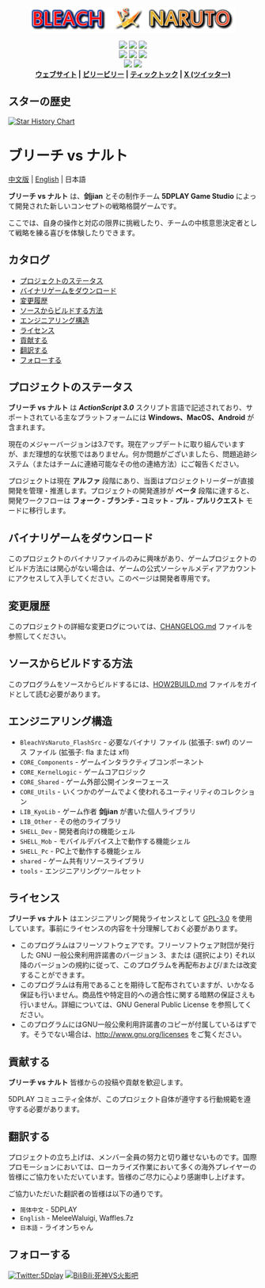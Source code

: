 <p align = "center">
<a href  = "https://bvn-sports.com/"><img src = "title.png" /></a>
</p>

<p align = "center">
<img src = "https://img.shields.io/github/stars/5DPLAY-Game-Studio/BleachVsNaruto" />
<img src = "https://img.shields.io/github/forks/5DPLAY-Game-Studio/BleachVsNaruto" />
<img src = "https://img.shields.io/github/followers/5DPLAY-Game-Studio" />
<br />
<img src = "https://img.shields.io/github/contributors/5DPLAY-Game-Studio/BleachVsNaruto" />
<img src = "https://img.shields.io/github/created-at/5DPLAY-Game-Studio/BleachVsNaruto" />
<img src = "https://img.shields.io/github/license/5DPLAY-Game-Studio/BleachVsNaruto" />
<br />
<img src = "https://img.shields.io/github/languages/top/5DPLAY-Game-Studio/BleachVsNaruto" />
<img src = "https://img.shields.io/github/v/tag/5DPLAY-Game-Studio/BleachVsNaruto" />
<br />
<strong>
<a href = "https://bvn-sports.com/">ウェブサイト</a> |
<a href = "https://space.bilibili.com/1340107883">ビリービリー</a> |
<a href = "https://www.douyin.com/user/MS4wLjABAAAAJ2UeSAz7T6qx7XSSL70IgfuMsZZaxOIvPIL3Zdvmk8rSAoBfNfngGx7Zy2jFSnYj">ティックトック</a> |
<a href = "https://x.com/5Dplay">X (ツイッター)</a>
</strong>
</p>

## スターの歴史 <!-- omit in toc -->

[![Star History Chart](https://api.star-history.com/svg?repos=5DPLAY-Game-Studio/BleachVsNaruto,5DPLAY-Game-Studio/BleachVsNaruto_FlashSrc&type=Date)](https://www.star-history.com/#5DPLAY-Game-Studio/BleachVsNaruto&5DPLAY-Game-Studio/BleachVsNaruto_FlashSrc&Date)

# ブリーチ vs ナルト <!-- omit in toc -->

[中文版](README.md) | [English](README_en.md) | 日本語

**ブリーチ vs ナルト** は、**剑jian** とその制作チーム **5DPLAY Game Studio** によって開発された新しいコンセプトの戦略格闘ゲームです。

ここでは、自身の操作と対応の限界に挑戦したり、チームの中核意思決定者として戦略を練る喜びを体験したりできます。

## カタログ <!-- omit in toc -->

- [プロジェクトのステータス](#プロジェクトのステータス)
- [バイナリゲームをダウンロード](#バイナリゲームをダウンロード)
- [変更履歴](#変更履歴)
- [ソースからビルドする方法](#ソースからビルドする方法)
- [エンジニアリング構造](#エンジニアリング構造)
- [ライセンス](#ライセンス)
- [貢献する](#貢献する)
- [翻訳する](#翻訳する)
- [フォローする](#フォローする)

## プロジェクトのステータス

**ブリーチ vs ナルト** は ***ActionScript 3.0*** スクリプト言語で記述されており、サポートされている主なプラットフォームには **Windows、MacOS、Android** が含まれます。

現在のメジャーバージョンは3.7です。現在アップデートに取り組んでいますが、まだ理想的な状態ではありません。何か問題がございましたら、問題追跡システム（またはチームに連絡可能なその他の連絡方法）にご報告ください。

プロジェクトは現在 **アルファ** 段階にあり、当面はプロジェクトリーダーが直接開発を管理・推進します。プロジェクトの開発進捗が **ベータ** 段階に達すると、開発ワークフローは **フォーク - ブランチ - コミット - プル - プルリクエスト** モードに移行します。

## バイナリゲームをダウンロード

このプロジェクトのバイナリファイルのみに興味があり、ゲームプロジェクトのビルド方法には関心がない場合は、ゲームの公式ソーシャルメディアアカウントにアクセスして入手してください。このページは開発者専用です。

## 変更履歴

このプロジェクトの詳細な変更ログについては、[CHANGELOG.md](CHANGELOG.md) ファイルを参照してください。

## ソースからビルドする方法

このプログラムをソースからビルドするには、[HOW2BUILD.md](HOW2BUILD.md) ファイルをガイドとして読む必要があります。

## エンジニアリング構造

- `BleachVsNaruto_FlashSrc` - 必要なバイナリ ファイル (拡張子: swf) のソース ファイル (拡張子: fla または xfl)
- `CORE_Components` - ゲームインタラクティブコンポーネント
- `CORE_KernelLogic` - ゲームコアロジック
- `CORE_Shared` - ゲーム外部公開インターフェース
- `CORE_Utils` - いくつかのゲームでよく使われるユーティリティのコレクション
- `LIB_KyoLib` - ゲーム作者 **剑jian** が書いた個人ライブラリ
- `LIB_Other` - その他のライブラリ
- `SHELL_Dev` - 開発者向けの機能シェル
- `SHELL_Mob` - モバイルデバイス上で動作する機能シェル
- `SHELL_Pc` - PC上で動作する機能シェル
- `shared` - ゲーム共有リソースライブラリ
- `tools` - エンジニアリングツールセット

## ライセンス

**ブリーチ vs ナルト** はエンジニアリング開発ライセンスとして [GPL-3.0] を使用しています。事前にライセンスの内容を十分理解しておく必要があります。

- このプログラムはフリーソフトウェアです。フリーソフトウェア財団が発行した GNU 一般公衆利用許諾書のバージョン 3、または (選択により) それ以降のバージョンの規約に従って、このプログラムを再配布および/または改変することができます。
- このプログラムは有用であることを期待して配布されていますが、いかなる保証も行いません。商品性や特定目的への適合性に関する暗黙の保証さえも行いません。詳細については、GNU General Public License を参照してください。
- このプログラムにはGNU一般公衆利用許諾書のコピーが付属しているはずです。そうでない場合は、<http://www.gnu.org/licenses> をご覧ください。

## 貢献する

**ブリーチ vs ナルト** 皆様からの投稿や貢献を歓迎します。

5DPLAY コミュニティ全体が、このプロジェクト自体が遵守する行動規範を遵守する必要があります。

## 翻訳する

プロジェクトの立ち上げは、メンバー全員の努力と切り離せないものです。国際プロモーションにおいては、ローカライズ作業において多くの海外プレイヤーの皆様にご協力をいただいています。皆様のご尽力に心より感謝申し上げます。

ご協力いただいた翻訳者の皆様は以下の通りです。

- `简体中文` - 5DPLAY
- `English` - MeleeWaluigi, Waffles.7z
- `日本語` - ライオンちゃん

## フォローする

[![Twitter:5Dplay](https://img.shields.io/twitter/follow/5Dplay)](https://x.com/5DPLAY) [![BiliBili:死神VS火影吧](https://badgen.net/badge/BiliBili/死神VS火影吧/)](https://space.bilibili.com/1340107883)

[GPL-3.0]: https://www.gnu.org/licenses/gpl-3.0.html

